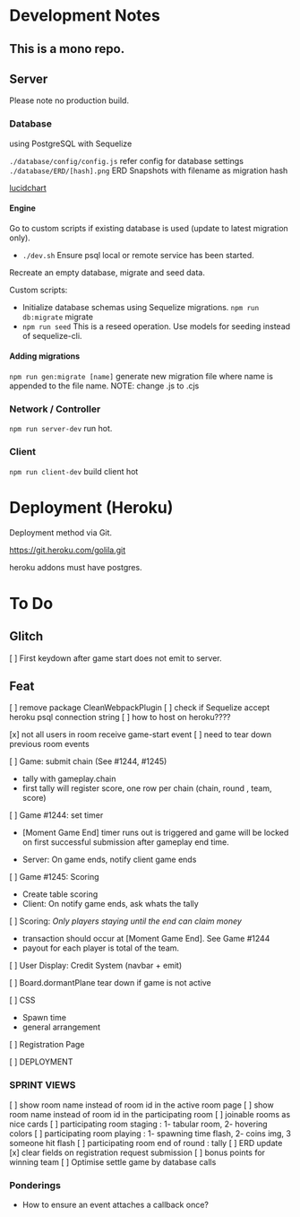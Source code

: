 # Development Notes

## This is a mono repo.

## Server

Please note no production build.

### Database

using PostgreSQL with Sequelize

`./database/config/config.js` refer config for database settings
`./database/ERD/[hash].png` ERD Snapshots with filename as migration hash

[lucidchart](https://lucid.app/lucidchart/ace1cdac-b17b-49e0-a04f-3f69d17f598c/edit?invitationId=inv_9788bdc8-aa64-4d17-8180-88289227ac33)

#### Engine

Go to custom scripts if existing database is used (update to latest migration only).

- `./dev.sh` Ensure psql local or remote service has been started.

Recreate an empty database, migrate and seed data.

Custom scripts:

- Initialize database schemas using Sequelize migrations.
  `npm run db:migrate` migrate
- `npm run seed` This is a reseed operation. Use models for seeding instead of sequelize-cli.

#### Adding migrations

`npm run gen:migrate [name]` generate new migration file where name is appended to the file name. NOTE: change .js to .cjs

### Network / Controller

`npm run server-dev` run hot.

### Client

`npm run client-dev` build client hot

# Deployment (Heroku)

Deployment method via Git.

https://git.heroku.com/golila.git

heroku addons must have postgres.




# To Do

## Glitch

[ ] First keydown after game start does not emit to server.

## Feat

[ ] remove package CleanWebpackPlugin
[ ] check if Sequelize accept heroku psql connection string
[ ] how to host on heroku????

[x] not all users in room receive game-start event
[ ] need to tear down previous room events

[ ] Game: submit chain (See #1244, #1245)

- tally with gameplay.chain
- first tally will register score, one row per chain (chain, round , team, score)

[ ] Game #1244: set timer

- [Moment Game End] timer runs out is triggered and game will be locked on first successful submission after gameplay end time.

- Server: On game ends, notify client game ends

[ ] Game #1245: Scoring

- Create table scoring
- Client: On notify game ends, ask whats the tally

[ ] Scoring: _Only players staying until the end can claim money_

- transaction should occur at [Moment Game End]. See Game #1244
- payout for each player is total of the team.

[ ] User Display: Credit System (navbar + emit)

[ ] Board.dormantPlane tear down if game is not active

[ ] CSS

- Spawn time
- general arrangement

[ ] Registration Page

[ ] DEPLOYMENT

### SPRINT VIEWS

[ ] show room name instead of room id in the active room page
[ ] show room name instead of room id in the participating room
[ ] joinable rooms as nice cards
[ ] participating room staging : 1- tabular room, 2- hovering colors
[ ] participating room playing : 1- spawning time flash, 2- coins img, 3 someone hit flash
[ ] participating room end of round : tally
[ ] ERD update
[x] clear fields on registration request submission
[ ] bonus points for winning team
[ ] Optimise settle game by database calls



### Ponderings

- How to ensure an event attaches a callback once?